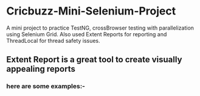 # Cricbuzz-Mini-Selenium-Project
A mini project to practice TestNG, crossBrowser testing with parallelization using Selenium Grid. Also used Extent Reports for reporting and ThreadLocal for thread safety issues.

## Extent Report is a great tool to create visually appealing reports
### here are some examples:-
